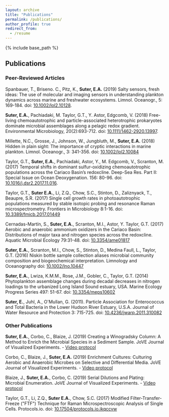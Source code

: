 ```yaml
---
layout: archive
title: "Publications"
permalink: /publications/
author_profile: true
redirect_from:
  - /resume
---
```


{% include base_path %}

## Publications

### Peer-Reviewed Articles

Spanbauer, T., Briseno. C., Pitz, K., **Suter, E.A.** (2019) Salty sensors, fresh ideas: The use of molecular and imaging sensors in understanding plankton dynamics across marine and freshwater ecosystems. Limnol. Oceanogr., 5: 169-184. doi: [10.1002/lol2.10128](https://aslopubs.onlinelibrary.wiley.com/doi/full/10.1002/lol2.10128).

**Suter, E.A.**, Pachiadaki, M. Taylor, G.T., Y. Astor, Edgcomb, V. (2018) Free-living chemoautotrophic and particle-associated heterotrophic prokaryotes dominate microbial assemblages along a pelagic redox gradient. Environmental Microbiology, 20(2):693-712. doi: [10.1111/1462-2920.13997](https://pubmed.ncbi.nlm.nih.gov/29160034/?otool=nyjetmclib).

Millette, N.C., Grosse, J., Johnson, W., Jungbluth, M., **Suter, E.A.** (2018) Hidden in plain sight: The importance of cryptic interactions in marine plankton. Limnol. Oceanogr., 3: 341-356. doi: [10.1002/lol2.10084](https://aslopubs.onlinelibrary.wiley.com/doi/full/10.1002/lol2.10084)

Taylor, G.T., **Suter, E.A.**, Pachiadaki, Astor, Y., M. Edgcomb, V., Scranton, M. (2017) Temporal shifts in dominant sulfur-oxidizing chemoautotrophic populations across the Cariaco Basin’s redoxcline. Deep-Sea Res. Part II: Special Issue on Ocean Deoxygenation. 156: 80-96. doi: [10.1016/j.dsr2.2017.11.016](https://www.sciencedirect.com/science/article/abs/pii/S0967064517302497).

Taylor, G.T., **Suter E.A.**, Li, Z.Q., Chow, S.C., Stinton, D., Zaliznyack, T., Beaupre, S.R. (2017) Single cell growth rates in photoautotrophic populations measured by stable isotopic probing and resonance Raman microspectrometry. Frontiers in Microbiology 8:1-16. doi: [10.3389/fmicb.2017.01449](https://www.frontiersin.org/articles/10.3389/fmicb.2017.01449/full)

Cernadas-Martín, S., **Suter, E.A.**, Scranton, M.I., Astor, Y. Taylor, G.T. (2017) Aerobic and anaerobic ammonium oxidizers in the Cariaco Basin: Distributions of major taxa and nitrogen species across the redoxcline. Aquatic Microbial Ecology 79:31-48. doi: [10.3354/ame01817](https://www.int-res.com/abstracts/ame/v79/n1/p31-48/)

**Suter, E.A.**, Scranton, M.I., Chow, S., Stinton, D., Medina Faull, L., Taylor, G.T. (2016) Niskin bottle sample collection aliases microbial community composition and biogeochemical interpretation. Limnology and Oceanography doi: [10.1002/lno.10447](https://aslopubs.onlinelibrary.wiley.com/doi/full/10.1002/lno.10447)

**Suter, E.A.**, Lwiza, K.M.M., Rose, J.M., Gobler, C., Taylor, G.T. (2014) Phytoplankton assemblage changes during decadal decreases in nitrogen loadings to the urbanized Long Island Sound estuary, USA. Marine Ecology Progress Series 497: 51-67. doi: [10.3354/meps10602](https://www.int-res.com/abstracts/meps/v497/p51-67/)

**Suter, E.**, Juhl, A., O'Mullan, G. (2011). Particle Association for Enterococcus and Total Bacteria in the Lower Hudson River Estuary, U.S.A.  Journal of Water Resource and Protection 3: 715-725. doi: [10.4236/jwarp.2011.310082](https://www.scirp.org/journal/paperinformation.aspx?paperid=8132)

### Other Publications

**Suter, E.A.**, Corbo, C., Blaize, J. (2019) Creating a Winogradsky Column: A Method to Enrich the Microbial Species in a Sediment Sample. JoVE Journal of Visualized Experiments. - [Video protocol](https://www.jove.com/science-education/10506/creating-winogradsky-column-method-to-enrich-microbial-species)

Corbo, C., Blaize, J., **Suter, E.A.** (2019) Enrichment Cultures: Culturing Aerobic and Anaerobic Microbes on Selective and Differential Media. JoVE Journal of Visualized Experiments. - [Video protocol](https://www.jove.com/science-education/10508/enrichment-cultures-culturing-aerobic-anaerobic-microbes-on-selective)

Blaize, J., **Suter, E.A.**, Corbo, C. (2019) Serial Dilutions and Plating: Microbial Enumeration. JoVE Journal of Visualized Experiments. - [Video protocol](https://www.jove.com/science-education/10507/serial-dilutions-and-plating-microbial-enumeration)

Taylor, G.T., Li, Z.Q., **Suter E.A.**, Chow, S.C. (2017) Modified Filter-Transfer-Freeze ("FTF") Technique for Raman Microspectroscopic Analysis of Single Cells. Protocols.io. doi: [10.17504/protocols.io.ikqccvw](https://www.protocols.io/view/modified-filter-transfer-freeze-ftf-technique-for-ikqccvw)
